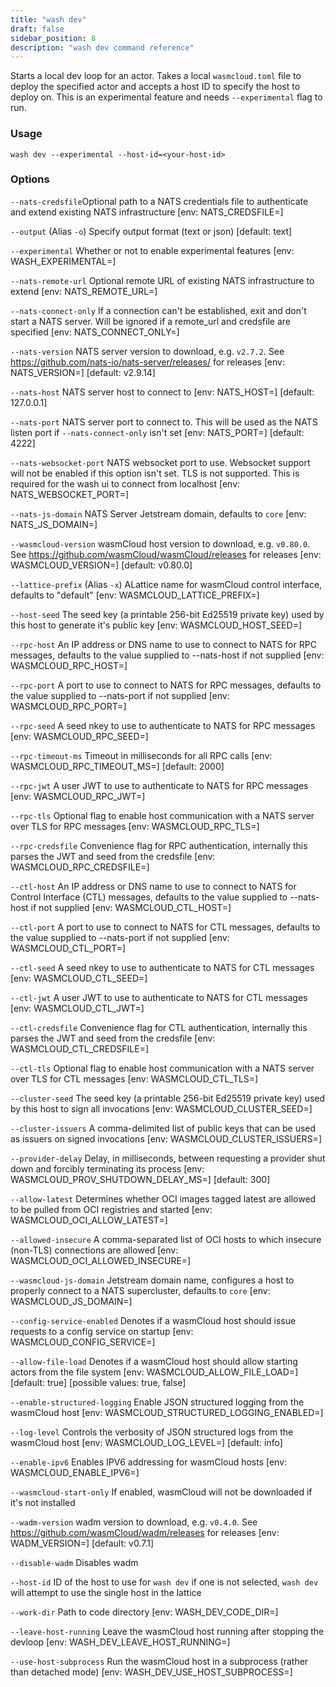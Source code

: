 ```yaml
---
title: "wash dev"
draft: false
sidebar_position: 8
description: "wash dev command reference"
--- 
```


<head>
  <meta name="robots" content="noindex">
</head>

Starts a local dev loop for an actor. Takes a local `wasmcloud.toml` file to deploy the specified actor and accepts a host ID to specify the host to deploy on. This is an experimental feature and needs `--experimental` flag to run.

### Usage
```
wash dev --experimental --host-id=<your-host-id>
```

### Options
`--nats-credsfile`Optional path to a NATS credentials file to authenticate and extend existing NATS infrastructure [env: NATS_CREDSFILE=]

`--output` (Alias `-o`) Specify output format (text or json) [default: text]

`--experimental` Whether or not to enable experimental features [env: WASH_EXPERIMENTAL=]

`--nats-remote-url` Optional remote URL of existing NATS infrastructure to extend [env: NATS_REMOTE_URL=]

`--nats-connect-only` If a connection can't be established, exit and don't start a NATS server. Will be ignored if a remote_url and credsfile are specified [env: NATS_CONNECT_ONLY=]

`--nats-version` NATS server version to download, e.g. `v2.7.2`. See https://github.com/nats-io/nats-server/releases/ for releases [env: NATS_VERSION=] [default: v2.9.14]

`--nats-host` NATS server host to connect to [env: NATS_HOST=] [default: 127.0.0.1]

`--nats-port` NATS server port to connect to. This will be used as the NATS listen port if `--nats-connect-only` isn't set [env: NATS_PORT=] [default: 4222]

`--nats-websocket-port` NATS websocket port to use. Websocket support will not be enabled if this option isn't set. TLS is not supported. This is required for the wash ui to connect from localhost [env: NATS_WEBSOCKET_PORT=]

`--nats-js-domain` NATS Server Jetstream domain, defaults to `core` [env: NATS_JS_DOMAIN=]

`--wasmcloud-version` wasmCloud host version to download, e.g. `v0.80.0`. See https://github.com/wasmCloud/wasmCloud/releases for releases [env: WASMCLOUD_VERSION=] [default: v0.80.0]

`--lattice-prefix` (Alias `-x`) ALattice name for wasmCloud control interface, defaults to "default" [env: WASMCLOUD_LATTICE_PREFIX=]

`--host-seed` The seed key (a printable 256-bit Ed25519 private key) used by this host to generate it's public key [env: WASMCLOUD_HOST_SEED=]

`--rpc-host` An IP address or DNS name to use to connect to NATS for RPC messages, defaults to the value supplied to --nats-host if not supplied [env: WASMCLOUD_RPC_HOST=]

`--rpc-port` A port to use to connect to NATS for RPC messages, defaults to the value supplied to --nats-port if not supplied [env: WASMCLOUD_RPC_PORT=]

`--rpc-seed` A seed nkey to use to authenticate to NATS for RPC messages [env: WASMCLOUD_RPC_SEED=]

`--rpc-timeout-ms` Timeout in milliseconds for all RPC calls [env: WASMCLOUD_RPC_TIMEOUT_MS=] [default: 2000]

`--rpc-jwt` A user JWT to use to authenticate to NATS for RPC messages [env: WASMCLOUD_RPC_JWT=]

`--rpc-tls` Optional flag to enable host communication with a NATS server over TLS for RPC messages [env: WASMCLOUD_RPC_TLS=]

`--rpc-credsfile` Convenience flag for RPC authentication, internally this parses the JWT and seed from the credsfile [env: WASMCLOUD_RPC_CREDSFILE=]

`--ctl-host` An IP address or DNS name to use to connect to NATS for Control Interface (CTL) messages, defaults to the value supplied to --nats-host if not supplied [env: WASMCLOUD_CTL_HOST=]

`--ctl-port` A port to use to connect to NATS for CTL messages, defaults to the value supplied to --nats-port if not supplied [env: WASMCLOUD_CTL_PORT=]

`--ctl-seed` A seed nkey to use to authenticate to NATS for CTL messages [env: WASMCLOUD_CTL_SEED=]

`--ctl-jwt` A user JWT to use to authenticate to NATS for CTL messages [env: WASMCLOUD_CTL_JWT=]

`--ctl-credsfile` Convenience flag for CTL authentication, internally this parses the JWT and seed from the credsfile [env: WASMCLOUD_CTL_CREDSFILE=]

`--ctl-tls` Optional flag to enable host communication with a NATS server over TLS for CTL messages [env: WASMCLOUD_CTL_TLS=]

`--cluster-seed` The seed key (a printable 256-bit Ed25519 private key) used by this host to sign all invocations [env: WASMCLOUD_CLUSTER_SEED=]

`--cluster-issuers` A comma-delimited list of public keys that can be used as issuers on signed invocations [env: WASMCLOUD_CLUSTER_ISSUERS=]

`--provider-delay` Delay, in milliseconds, between requesting a provider shut down and forcibly terminating its process [env: WASMCLOUD_PROV_SHUTDOWN_DELAY_MS=] [default: 300]

`--allow-latest` Determines whether OCI images tagged latest are allowed to be pulled from OCI registries and started [env: WASMCLOUD_OCI_ALLOW_LATEST=]

`--allowed-insecure` A comma-separated list of OCI hosts to which insecure (non-TLS) connections are allowed [env: WASMCLOUD_OCI_ALLOWED_INSECURE=]

`--wasmcloud-js-domain` Jetstream domain name, configures a host to properly connect to a NATS supercluster, defaults to `core` [env: WASMCLOUD_JS_DOMAIN=]

`--config-service-enabled` Denotes if a wasmCloud host should issue requests to a config service on startup [env: WASMCLOUD_CONFIG_SERVICE=]

`--allow-file-load` Denotes if a wasmCloud host should allow starting actors from the file system [env: WASMCLOUD_ALLOW_FILE_LOAD=] [default: true] [possible values: true, false]

`--enable-structured-logging` Enable JSON structured logging from the wasmCloud host [env: WASMCLOUD_STRUCTURED_LOGGING_ENABLED=]

`--log-level` Controls the verbosity of JSON structured logs from the wasmCloud host [env: WASMCLOUD_LOG_LEVEL=] [default: info]

`--enable-ipv6` Enables IPV6 addressing for wasmCloud hosts [env: WASMCLOUD_ENABLE_IPV6=]

`--wasmcloud-start-only` If enabled, wasmCloud will not be downloaded if it's not installed

`--wadm-version` wadm version to download, e.g. `v0.4.0`. See https://github.com/wasmCloud/wadm/releases for releases [env: WADM_VERSION=] [default: v0.7.1]

`--disable-wadm` Disables wadm

`--host-id` ID of the host to use for `wash dev` if one is not selected, `wash dev` will attempt to use the single host in the lattice

`--work-dir` Path to code directory [env: WASH_DEV_CODE_DIR=]

`--leave-host-running` Leave the wasmCloud host running after stopping the devloop [env: WASH_DEV_LEAVE_HOST_RUNNING=]

`--use-host-subprocess` Run the wasmCloud host in a subprocess (rather than detached mode) [env: WASH_DEV_USE_HOST_SUBPROCESS=]
